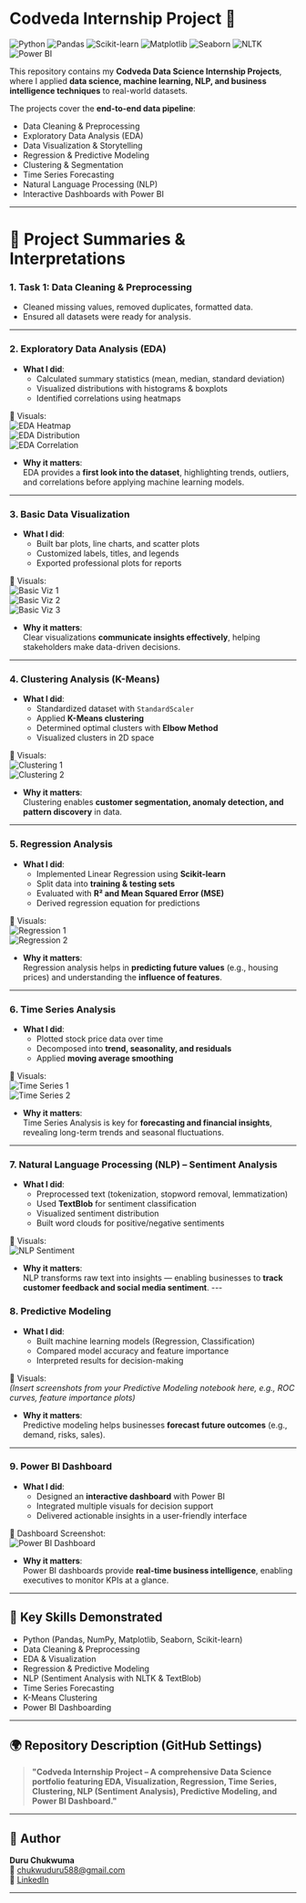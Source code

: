 # Codveda Internship Project 🚀

![Python](https://img.shields.io/badge/Python-3.9-blue.svg) 
![Pandas](https://img.shields.io/badge/Library-Pandas-yellow.svg)
![Scikit-learn](https://img.shields.io/badge/ML-Scikit--learn-orange.svg)
![Matplotlib](https://img.shields.io/badge/Viz-Matplotlib-green.svg)
![Seaborn](https://img.shields.io/badge/Viz-Seaborn-teal.svg)
![NLTK](https://img.shields.io/badge/NLP-NLTK-red.svg)
![Power BI](https://img.shields.io/badge/BI-PowerBI-darkblue.svg)

This repository contains my **Codveda Data Science Internship Projects**, where I applied **data science, machine learning, NLP, and business intelligence techniques** to real-world datasets.  

The projects cover the **end-to-end data pipeline**:  
- Data Cleaning & Preprocessing  
- Exploratory Data Analysis (EDA)  
- Data Visualization & Storytelling  
- Regression & Predictive Modeling  
- Clustering & Segmentation  
- Time Series Forecasting  
- Natural Language Processing (NLP)  
- Interactive Dashboards with Power BI  

---
# 🔹 Project Summaries & Interpretations

### **1. Task 1: Data Cleaning & Preprocessing**
- Cleaned missing values, removed duplicates, formatted data.  
- Ensured all datasets were ready for analysis.  

---

### **2. Exploratory Data Analysis (EDA)**
- **What I did**:  
  - Calculated summary statistics (mean, median, standard deviation)  
  - Visualized distributions with histograms & boxplots  
  - Identified correlations using heatmaps  

📸 Visuals:  
![EDA Heatmap](Report%20Images/Codveda%20Project%201%20EDA(1).png)  
![EDA Distribution](Report%20Images/Codveda%20Project%201%20EDA(2).png)  
![EDA Correlation](Report%20Images/Codveda%20Project%201%20EDA(3).png)  

- **Why it matters**:  
  EDA provides a **first look into the dataset**, highlighting trends, outliers, and correlations before applying machine learning models.  
---

### **3. Basic Data Visualization**
- **What I did**:  
  - Built bar plots, line charts, and scatter plots  
  - Customized labels, titles, and legends  
  - Exported professional plots for reports  

📸 Visuals:  
![Basic Viz 1](Report%20Images/Codveda%20Project%201%20Basic%20Visualization(1).png)  
![Basic Viz 2](Report%20Images/Codveda%20Project%201%20Basic%20Visualizations(2).png)  
![Basic Viz 3](Report%20Images/Codveda%20Project%201%20Basic%20Visualization(3).png)  

- **Why it matters**:  
  Clear visualizations **communicate insights effectively**, helping stakeholders make data-driven decisions.  

---
### **4. Clustering Analysis (K-Means)**
- **What I did**:  
  - Standardized dataset with `StandardScaler`  
  - Applied **K-Means clustering**  
  - Determined optimal clusters with **Elbow Method**  
  - Visualized clusters in 2D space  

📸 Visuals:  
![Clustering 1](Report%20Images/Codveda%20Project%202%20Clustering%20Analysis(1).png)  
![Clustering 2](Report%20Images/Codveda%20Project%202%20Clustering%20Analysis(2).png)  

- **Why it matters**:  
  Clustering enables **customer segmentation, anomaly detection, and pattern discovery** in data.  

---

### **5. Regression Analysis**
- **What I did**:  
  - Implemented Linear Regression using **Scikit-learn**  
  - Split data into **training & testing sets**  
  - Evaluated with **R² and Mean Squared Error (MSE)**  
  - Derived regression equation for predictions  

📸 Visuals:  
![Regression 1](Report%20Images/Codveda%20Project%202%20Regression%20Analysis(1).png)  
![Regression 2](Report%20Images/Codveda%20Project%202%20Regression%20Analysis(2).png)  

- **Why it matters**:  
  Regression analysis helps in **predicting future values** (e.g., housing prices) and understanding the **influence of features**.  

---

### **6. Time Series Analysis**
- **What I did**:  
  - Plotted stock price data over time  
  - Decomposed into **trend, seasonality, and residuals**  
  - Applied **moving average smoothing**  

📸 Visuals:  
![Time Series 1](Report%20Images/Codveda%20Project%202%20Time%20Series%20Analysis(1).png)  
![Time Series 2](Report%20Images/Codveda%20Project%202%20Time%20Series%20Analysis(2).png)  

- **Why it matters**:  
  Time Series Analysis is key for **forecasting and financial insights**, revealing long-term trends and seasonal fluctuations.
---



### **7. Natural Language Processing (NLP) – Sentiment Analysis**
- **What I did**:  
  - Preprocessed text (tokenization, stopword removal, lemmatization)  
  - Used **TextBlob** for sentiment classification  
  - Visualized sentiment distribution  
  - Built word clouds for positive/negative sentiments  


📸 Visuals:  
![NLP Sentiment](Report%20Images/Codveda%20Project%203%20Natural%20Language%20Processing(1).png)  

- **Why it matters**:  
  NLP transforms raw text into insights — enabling businesses to **track customer feedback and social media sentiment**.  ---

### **8. Predictive Modeling**
- **What I did**:  
  - Built machine learning models (Regression, Classification)  
  - Compared model accuracy and feature importance  
  - Interpreted results for decision-making  

📸 Visuals:  
*(Insert screenshots from your Predictive Modeling notebook here, e.g., ROC curves, feature importance plots)*  

- **Why it matters**:  
  Predictive modeling helps businesses **forecast future outcomes** (e.g., demand, risks, sales).  
---

### **9. Power BI Dashboard**
- **What I did**:  
  - Designed an **interactive dashboard** with Power BI  
  - Integrated multiple visuals for decision support  
  - Delivered actionable insights in a user-friendly interface  


📸 Dashboard Screenshot:  
![Power BI Dashboard](Power%20BI%20Project/Codveda%20Project%20Dashboard.png)  

- **Why it matters**:  
  Power BI dashboards provide **real-time business intelligence**, enabling executives to monitor KPIs at a glance.  
---

## 📌 Key Skills Demonstrated
- Python (Pandas, NumPy, Matplotlib, Seaborn, Scikit-learn)  
- Data Cleaning & Preprocessing  
- EDA & Visualization  
- Regression & Predictive Modeling  
- NLP (Sentiment Analysis with NLTK & TextBlob)  
- Time Series Forecasting  
- K-Means Clustering  
- Power BI Dashboarding  

---

## 🌍 Repository Description (GitHub Settings)
> **"Codveda Internship Project – A comprehensive Data Science portfolio featuring EDA, Visualization, Regression, Time Series, Clustering, NLP (Sentiment Analysis), Predictive Modeling, and Power BI Dashboard."**

---

## 🚀 Author
**Duru Chukwuma**  
📧 chukwuduru588@gmail.com  
🔗 [LinkedIn](https://linkedin.com/in/duruchukwuma)  

---

